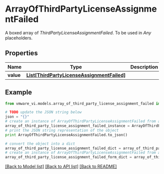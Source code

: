 # ArrayOfThirdPartyLicenseAssignmentFailed

A boxed array of *ThirdPartyLicenseAssignmentFailed*. To be used in *Any* placeholders. 

## Properties
Name | Type | Description | Notes
------------ | ------------- | ------------- | -------------
**value** | [**List[ThirdPartyLicenseAssignmentFailed]**](ThirdPartyLicenseAssignmentFailed.md) |  | 

## Example

```python
from vmware_vi.models.array_of_third_party_license_assignment_failed import ArrayOfThirdPartyLicenseAssignmentFailed

# TODO update the JSON string below
json = "{}"
# create an instance of ArrayOfThirdPartyLicenseAssignmentFailed from a JSON string
array_of_third_party_license_assignment_failed_instance = ArrayOfThirdPartyLicenseAssignmentFailed.from_json(json)
# print the JSON string representation of the object
print ArrayOfThirdPartyLicenseAssignmentFailed.to_json()

# convert the object into a dict
array_of_third_party_license_assignment_failed_dict = array_of_third_party_license_assignment_failed_instance.to_dict()
# create an instance of ArrayOfThirdPartyLicenseAssignmentFailed from a dict
array_of_third_party_license_assignment_failed_form_dict = array_of_third_party_license_assignment_failed.from_dict(array_of_third_party_license_assignment_failed_dict)
```
[[Back to Model list]](../README.md#documentation-for-models) [[Back to API list]](../README.md#documentation-for-api-endpoints) [[Back to README]](../README.md)



